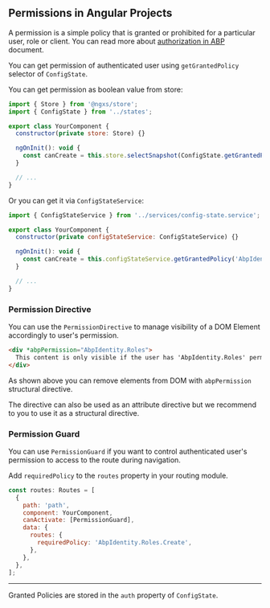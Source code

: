 ## Permissions in Angular Projects

A permission is a simple policy that is granted or prohibited for a particular user, role or client. You can read more about [authorization in ABP](Authorization.md) document.

You can get permission of authenticated user using `getGrantedPolicy` selector of `ConfigState`.

You can get permission as boolean value from store:

```js
import { Store } from '@ngxs/store';
import { ConfigState } from '../states';

export class YourComponent {
  constructor(private store: Store) {}

  ngOnInit(): void {
    const canCreate = this.store.selectSnapshot(ConfigState.getGrantedPolicy('AbpIdentity.Roles.Create'));
  }

  // ...
}
```

Or you can get it via `ConfigStateService`:

```js
import { ConfigStateService } from '../services/config-state.service';

export class YourComponent {
  constructor(private configStateService: ConfigStateService) {}

  ngOnInit(): void {
    const canCreate = this.configStateService.getGrantedPolicy('AbpIdentity.Roles.Create');
  }

  // ...
}
```

### Permission Directive

You can use the `PermissionDirective` to manage visibility of a DOM Element accordingly to user's permission.

```html
<div *abpPermission="AbpIdentity.Roles">
  This content is only visible if the user has 'AbpIdentity.Roles' permission.
</div>
```

As shown above you can remove elements from DOM with `abpPermission` structural directive.

The directive can also be used as an attribute directive but we recommend to you to use it as a structural directive.

### Permission Guard

You can use `PermissionGuard` if you want to control authenticated user's permission to access to the route during navigation.

Add `requiredPolicy` to the `routes` property in your routing module.

```js
const routes: Routes = [
  {
    path: 'path',
    component: YourComponent,
    canActivate: [PermissionGuard],
    data: {
      routes: {
        requiredPolicy: 'AbpIdentity.Roles.Create',
      },
    },
  },
];
```

---

Granted Policies are stored in the `auth` property of `ConfigState`.
